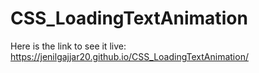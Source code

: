 # CSS_LoadingTextAnimation

Here is the link to see it live: https://jenilgajjar20.github.io/CSS_LoadingTextAnimation/
